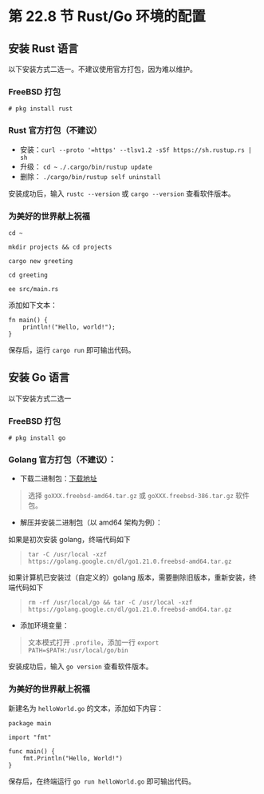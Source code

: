 # 第 22.8 节 Rust/Go 环境的配置

## 安装 Rust 语言

以下安装方式二选一。不建议使用官方打包，因为难以维护。

### FreeBSD 打包

```shell
# pkg install rust
```

### Rust 官方打包（不建议）

- 安装：`curl --proto '=https' --tlsv1.2 -sSf https://sh.rustup.rs | sh`
- 升级： `cd ~` `./.cargo/bin/rustup update`
- 删除： `./cargo/bin/rustup self uninstall`

安装成功后，输入 `rustc --version` 或 `cargo --version` 查看软件版本。

### 为美好的世界献上祝福

`cd ~`

`mkdir projects && cd projects`

`cargo new greeting`

`cd greeting`

`ee src/main.rs`

添加如下文本：

```shell
fn main() {
    println!("Hello, world!");
}
```

保存后，运行 `cargo run` 即可输出代码。

## 安装 Go 语言

以下安装方式二选一

### FreeBSD 打包

`# pkg install go`

### Golang 官方打包（不建议）：

- 下载二进制包：[下载地址](https://golang.google.cn/dl/)

> 选择 `goXXX.freebsd-amd64.tar.gz` 或 `goXXX.freebsd-386.tar.gz` 软件包。

- 解压并安装二进制包（以 amd64 架构为例）：

如果是初次安装 golang，终端代码如下

> `tar -C /usr/local -xzf https://golang.google.cn/dl/go1.21.0.freebsd-amd64.tar.gz`

如果计算机已安装过（自定义的）golang 版本，需要删除旧版本，重新安装，终端代码如下

> `rm -rf /usr/local/go && tar -C /usr/local -xzf https://golang.google.cn/dl/go1.21.0.freebsd-amd64.tar.gz`

- 添加环境变量：

> 文本模式打开 `.profile`，添加一行 `export PATH=$PATH:/usr/local/go/bin`

安装成功后，输入 `go version` 查看软件版本。

### 为美好的世界献上祝福

新建名为 `helloWorld.go` 的文本，添加如下内容：

```shell
package main

import "fmt"

func main() {
    fmt.Println("Hello, World!")
}
```

保存后，在终端运行 `go run helloWorld.go` 即可输出代码。


